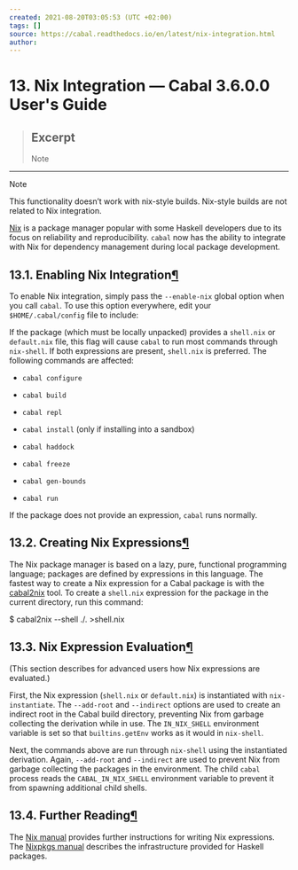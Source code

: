 ```yaml
---
created: 2021-08-20T03:05:53 (UTC +02:00)
tags: []
source: https://cabal.readthedocs.io/en/latest/nix-integration.html
author: 
---
```


# 13. Nix Integration — Cabal 3.6.0.0 User's Guide

> ## Excerpt
> Note

---
Note

This functionality doesn’t work with nix-style builds. Nix-style builds are not related to Nix integration.

[Nix][1] is a package manager popular with some Haskell developers due to its focus on reliability and reproducibility. `cabal` now has the ability to integrate with Nix for dependency management during local package development.

## 13.1. Enabling Nix Integration[¶][2]

To enable Nix integration, simply pass the `--enable-nix` global option when you call `cabal`. To use this option everywhere, edit your `$HOME/.cabal/config` file to include:

If the package (which must be locally unpacked) provides a `shell.nix` or `default.nix` file, this flag will cause `cabal` to run most commands through `nix-shell`. If both expressions are present, `shell.nix` is preferred. The following commands are affected:

-   `cabal configure`
    
-   `cabal build`
    
-   `cabal repl`
    
-   `cabal install` (only if installing into a sandbox)
    
-   `cabal haddock`
    
-   `cabal freeze`
    
-   `cabal gen-bounds`
    
-   `cabal run`
    

If the package does not provide an expression, `cabal` runs normally.

## 13.2. Creating Nix Expressions[¶][3]

The Nix package manager is based on a lazy, pure, functional programming language; packages are defined by expressions in this language. The fastest way to create a Nix expression for a Cabal package is with the [cabal2nix][4] tool. To create a `shell.nix` expression for the package in the current directory, run this command:

$ cabal2nix --shell ./. >shell.nix

## 13.3. Nix Expression Evaluation[¶][5]

(This section describes for advanced users how Nix expressions are evaluated.)

First, the Nix expression (`shell.nix` or `default.nix`) is instantiated with `nix-instantiate`. The `--add-root` and `--indirect` options are used to create an indirect root in the Cabal build directory, preventing Nix from garbage collecting the derivation while in use. The `IN_NIX_SHELL` environment variable is set so that `builtins.getEnv` works as it would in `nix-shell`.

Next, the commands above are run through `nix-shell` using the instantiated derivation. Again, `--add-root` and `--indirect` are used to prevent Nix from garbage collecting the packages in the environment. The child `cabal` process reads the `CABAL_IN_NIX_SHELL` environment variable to prevent it from spawning additional child shells.

## 13.4. Further Reading[¶][6]

The [Nix manual][7] provides further instructions for writing Nix expressions. The [Nixpkgs manual][8] describes the infrastructure provided for Haskell packages.

[1]: http://nixos.org/nix/
[2]: https://cabal.readthedocs.io/en/latest/nix-integration.html#enabling-nix-integration "Permalink to this headline"
[3]: https://cabal.readthedocs.io/en/latest/nix-integration.html#creating-nix-expressions "Permalink to this headline"
[4]: https://github.com/NixOS/cabal2nix
[5]: https://cabal.readthedocs.io/en/latest/nix-integration.html#nix-expression-evaluation "Permalink to this headline"
[6]: https://cabal.readthedocs.io/en/latest/nix-integration.html#further-reading "Permalink to this headline"
[7]: http://nixos.org/nix/manual/#chap-writing-nix-expressions
[8]: http://nixos.org/nixpkgs/manual/#users-guide-to-the-haskell-infrastructure
